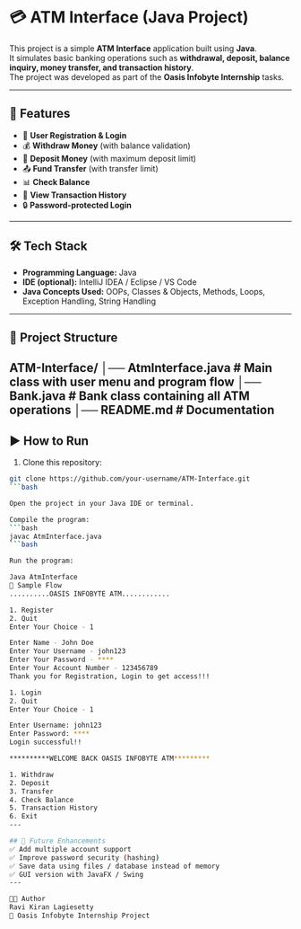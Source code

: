 # 💳 ATM Interface (Java Project)

This project is a simple **ATM Interface** application built using **Java**.  
It simulates basic banking operations such as **withdrawal, deposit, balance inquiry, money transfer, and transaction history**.  
The project was developed as part of the **Oasis Infobyte Internship** tasks.

---

## 🚀 Features
- 🔑 **User Registration & Login**
- 💰 **Withdraw Money** (with balance validation)
- 🏦 **Deposit Money** (with maximum deposit limit)
- 📤 **Fund Transfer** (with transfer limit)
- 📊 **Check Balance**
- 📜 **View Transaction History**
- 🔒 **Password-protected Login**

---

## 🛠️ Tech Stack
- **Programming Language:** Java  
- **IDE (optional):** IntelliJ IDEA / Eclipse / VS Code  
- **Java Concepts Used:** OOPs, Classes & Objects, Methods, Loops, Exception Handling, String Handling  

---

## 📂 Project Structure
ATM-Interface/
│── AtmInterface.java # Main class with user menu and program flow
│── Bank.java # Bank class containing all ATM operations
│── README.md # Documentation
---

## ▶️ How to Run
1. Clone this repository:
```bash
git clone https://github.com/your-username/ATM-Interface.git
```bash

Open the project in your Java IDE or terminal.

Compile the program:
```bash
javac AtmInterface.java
```bash

Run the program:

Java AtmInterface
📸 Sample Flow
..........OASIS INFOBYTE ATM............

1. Register
2. Quit
Enter Your Choice - 1

Enter Name - John Doe
Enter Your Username - john123
Enter Your Password - ****
Enter Your Account Number - 123456789
Thank you for Registration, Login to get access!!!

1. Login
2. Quit
Enter Your Choice - 1

Enter Username: john123
Enter Password: ****
Login successful!!

**********WELCOME BACK OASIS INFOBYTE ATM*********

1. Withdraw
2. Deposit
3. Transfer
4. Check Balance
5. Transaction History
6. Exit
---

## 📜 Future Enhancements
✅ Add multiple account support
✅ Improve password security (hashing)
✅ Save data using files / database instead of memory
✅ GUI version with JavaFX / Swing
---

👨‍💻 Author
Ravi Kiran Lagiesetty
📌 Oasis Infobyte Internship Project
